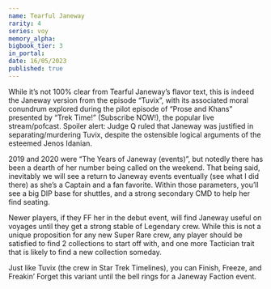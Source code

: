 ```yaml
---
name: Tearful Janeway
rarity: 4
series: voy
memory_alpha:
bigbook_tier: 3
in_portal:
date: 16/05/2023
published: true
---
```


While it’s not 100% clear from Tearful Janeway’s flavor text, this is indeed the Janeway version from the episode “Tuvix”, with its associated moral conundrum explored during the pilot episode of “Prose and Khans” presented by “Trek Time!” (Subscribe NOW!), the popular live stream/pofcast.  Spoiler alert: Judge Q ruled that Janeway was justified in separating/murdering Tuvix, despite the ostensible logical arguments of the esteemed Jenos Idanian.

2019 and 2020 were “The Years of Janeway (events)”, but notedly there has been a dearth of her number being called on the weekend.  That being said, inevitably we will see a return to Janeway events eventually (see what I did there) as she’s a Captain and a fan favorite.  Within those parameters, you’ll see a big DIP base for shuttles, and a strong secondary CMD to help her find seating.

Newer players, if they FF her in the debut event, will find Janeway useful on voyages until they get a strong stable of Legendary crew.  While this is not a unique proposition for any new Super Rare crew, any player should be satisfied to find 2 collections to start off with, and one more Tactician trait that is likely to find a new collection someday.

Just like Tuvix (the crew in Star Trek Timelines), you can Finish, Freeze, and Freakin’ Forget this variant until the bell rings for a Janeway Faction event.
